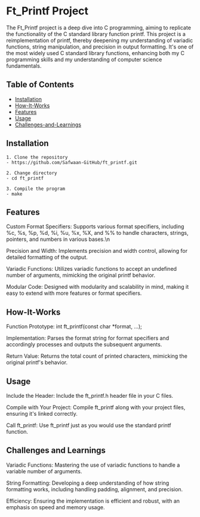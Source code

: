 # Ft_Printf Project

The Ft_Printf project is a deep dive into C programming, aiming to replicate the functionality of the C standard library function printf. This project is a reimplementation of printf, thereby deepening my understanding of variadic functions, string manipulation, and precision in output formatting. It's one of the most widely used C standard library functions, enhancing both my C programming skills and my understanding of computer science fundamentals.

## Table of Contents
- [Installation](#installation)
- [How-It-Works](#how-It-Works)
- [Features](#features)
- [Usage](#usage)
- [Challenges-and-Learnings](#challenges-and-learnings)

## Installation

```
1. Clone the repository
- https://github.com/Safwaan-GitHub/ft_printf.git

2. Change directory
- cd ft_printf

3. Compile the program
- make
```

## Features

Custom Format Specifiers: Supports various format specifiers, including %c, %s, %p, %d, %i, %u, %x, %X, and %% to handle characters, strings, pointers, and numbers in various bases.\n

Precision and Width: Implements precision and width control, allowing for detailed formatting of the output.

Variadic Functions: Utilizes variadic functions to accept an undefined number of arguments, mimicking the original printf behavior.

Modular Code: Designed with modularity and scalability in mind, making it easy to extend with more features or format specifiers.

## How-It-Works

Function Prototype: int ft_printf(const char *format, ...);

Implementation: Parses the format string for format specifiers and accordingly processes and outputs the subsequent arguments.

Return Value: Returns the total count of printed characters, mimicking the original printf's behavior.

## Usage

Include the Header: Include the ft_printf.h header file in your C files.

Compile with Your Project: Compile ft_printf along with your project files, ensuring it's linked correctly.

Call ft_printf: Use ft_printf just as you would use the standard printf function.

## Challenges and Learnings

Variadic Functions: Mastering the use of variadic functions to handle a variable number of arguments.

String Formatting: Developing a deep understanding of how string formatting works, including handling padding, alignment, and precision.

Efficiency: Ensuring the implementation is efficient and robust, with an emphasis on speed and memory usage.
